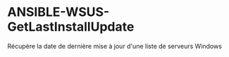 # ANSIBLE-WSUS-GetLastInstallUpdate
Récupère la date de dernière mise à jour d'une liste de serveurs Windows 
